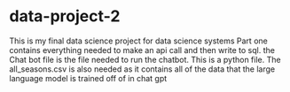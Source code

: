 # data-project-2
This is my final data science project for data science systems
Part one contains everything needed to make an api call and then write to sql. 
the Chat bot file is the file needed to run the chatbot. This is a python file. 
  The all_seasons.csv is also needed as it contains all of the data that the large language model is trained off of in chat gpt
  

